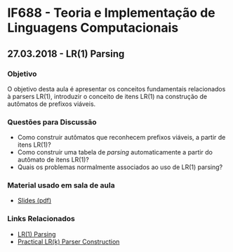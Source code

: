 # IF688 - Teoria e Implementação de Linguagens Computacionais

## 27.03.2018 - LR(1) Parsing

### Objetivo

O objetivo desta aula é apresentar os conceitos fundamentais relacionados à parsers LR(1), introduzir o conceito de itens LR(1) na construção de autômatos de prefixos viáveis.

### Questões para Discussão

- Como construir autômatos que reconhecem prefixos viáveis, a partir de itens LR(1)?
- Como construir uma tabela de _parsing_ automaticamente a partir do autômato de itens LR(1)?
- Quais os problemas normalmente associados ao uso de LR(1) parsing?

### Material usado em sala de aula

- [Slides (pdf)](https://drive.google.com/open?id=1mYv2vnGd02LToM6Qu8H-JCIluz8yhuUc)

### Links Relacionados

- [LR(1) Parsing](https://en.wikipedia.org/wiki/Canonical_LR_parser)
- [Practical LR(k) Parser Construction](http://david.tribble.com/text/lrk_parsing.html)
